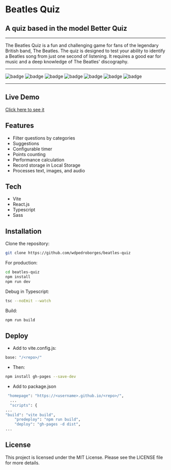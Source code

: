 # Beatles Quiz
## A quiz based in the model Better Quiz

---

The Beatles Quiz is a fun and challenging game for fans of the legendary British band, The Beatles. The quiz is designed to test your ability to identify a Beatles song from just one second of listening. It requires a good ear for music and a deep knowledge of The Beatles' discography.

---

![badge](https://img.shields.io/github/watchers/wdpedroborges/beatles-quiz?style=social)
![badge](https://img.shields.io/github/stars/wdpedroborges/beatles-quiz?style=social)
![badge](https://img.shields.io/github/license/wdpedroborges/beatles-quiz)
![badge](https://img.shields.io/badge/powered%20by-vite-blue)
![badge](https://img.shields.io/badge/powered%20by-react.js-blue)
![badge](https://img.shields.io/badge/powered%20by-typescript-blue)
![badge](https://img.shields.io/badge/powered%20by-sass.js-blue)

---

## Live Demo

[Click here to see it]((wdpedroborges.github.io/beatles-quiz))

## Features

- Filter questions by categories
- Suggestions
- Configurable timer
- Points counting
- Performance calculation
- Record storage in Local Storage
- Processes text, images, and audio

## Tech

- Vite
- React.js
- Typescript
- Sass

## Installation

Clone the repository:

```bash
git clone https://github.com/wdpedroborges/beatles-quiz
```

For production:

```sh
cd beatles-quiz
npm install
npm run dev
```

Debug in Typescript:

```bash
tsc --noEmit --watch
```

Build:

```bash
npm run build
```

## Deploy

- Add to vite.config.js:

```bash
base: "/<repo>/"
```

- Then:

```bash
npm install gh-pages --save-dev
```

- Add to package.json

```bash
 "homepage": "https://<username>.github.io/<repo>/",
  ...
  "scripts": {
...
"build": "vite build",
    "predeploy": "npm run build",
    "deploy": "gh-pages -d dist",
...
```

## License

This project is licensed under the MIT License. Please see the LICENSE file for more details.